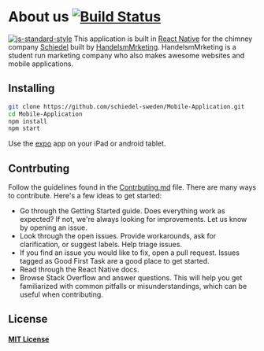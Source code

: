 # About us [![Build Status](https://travis-ci.org/schiedel-sweden/Mobile-Application.svg?branch=master)](https://travis-ci.org/schiedel-sweden/Mobile-Application)
[![js-standard-style](https://cdn.rawgit.com/feross/standard/master/badge.svg)](https://github.com/feross/standard)
This application is built in [React Native](https://facebook.github.io/react-native/)
for the chimney company [Schiedel](https://www.schiedel.com/se/) built by
[HandelsmMrketing](http://www.handelsmarketing.se/). HandelsmMrketing is a
student run marketing company who also makes awesome websites and mobile
applications.

## Installing

```BASH
git clone https://github.com/schiedel-sweden/Mobile-Application.git
cd Mobile-Application
npm install
npm start
```
Use the [expo](https://expo.io/) app on your iPad or android tablet.

## Contrbuting
Follow the guidelines found in the [Contrbuting.md](https://github.com/schiedel-sweden/Mobile-Application/blob/master/CONTRIBUTING.md) file.
There are many ways to contribute. Here's a few ideas to get started:
* Go through the Getting Started guide. Does everything work as expected? If not, we're always looking for improvements. Let us know by opening an issue.
* Look through the open issues. Provide workarounds, ask for clarification, or suggest labels. Help triage issues.
* If you find an issue you would like to fix, open a pull request. Issues tagged as Good First Task are a good place to get started.
* Read through the React Native docs.
* Browse Stack Overflow and answer questions. This will help you get familiarized with common pitfalls or misunderstandings, which can be useful when contributing.

## License
#### [MIT License](https://mitlicense.org/)
